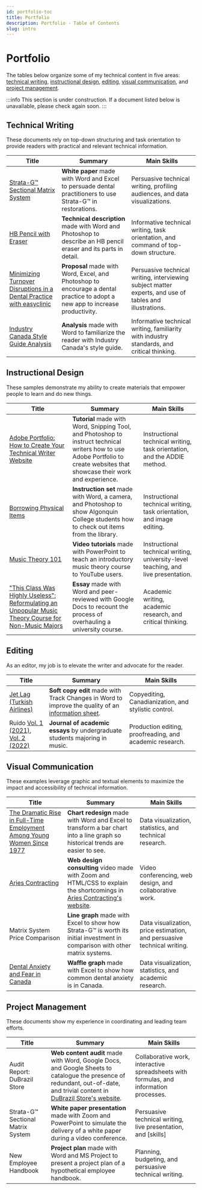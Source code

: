 ```yaml
---
id: portfolio-toc
title: Portfolio
description: Portfolio - Table of Contents
slug: intro
---
```


# Portfolio

The tables below organize some of my technical content in five areas: [technical writing](#technical-writing), [instructional design](#instructional-design), [editing](#editing), [visual communication](#visual-communication), and [project management](#project-management).

:::info
This section is under construction. If a document listed below is unavailable, please check again soon.
:::

## Technical Writing

These documents rely on top-down structuring and task orientation to provide readers with practical and relevant technical information.

| Title | Summary | Main Skills |
|-------|---------|-------------|
| [Strata-G&trade; Sectional Matrix System](./technical-writing/strata-g-matrix-system) | **White paper** made with Word and Excel to persuade dental practitioners to use Strata-G&trade; in restorations. | Persuasive technical writing, profiling audiences, and data visualizations. |
| [HB Pencil with Eraser](./technical-writing/hb-pencil-with-eraser) | **Technical description** made with Word and Photoshop to describe an HB pencil eraser and its parts in detail. | Informative technical writing, task orientation, and command of top-down structure. |  
| [Minimizing Turnover Disruptions in a Dental Practice with easyclinic](./technical-writing/minimizing-turnover-disruptions) | **Proposal** made with Word, Excel, and Photoshop to encourage a dental practice to adopt a new app to increase productivity. | Persuasive technical writing, interviewing subject matter experts, and use of tables and illustrations. |
| [Industry Canada Style Guide Analysis](./technical-writing/industry-canada-style-analysis) | **Analysis** made with Word to familiarize the reader with Industry Canada's style guide. | Informative technical writing, familiarity with industry standards, and critical thinking. |  

## Instructional Design

These samples demonstrate my ability to create materials that empower people to learn and do new things.

| Title | Summary | Main Skills |
|-------|---------|-------------|
| [Adobe Portfolio: How to Create Your Technical Writer Website](./instructional-design/create-your-technical-writer-website) | **Tutorial** made with Word, Snipping Tool, and Photoshop to instruct technical writers how to use Adobe Portfolio to create websites that showcase their work and experience. | Instructional technical writing, task orientation, and the ADDIE method. | 
| [Borrowing Physical Items](./instructional-design/borrowing-physical-items) | **Instruction set** made with Word, a camera, and Photoshop to show Algonquin College students how to check out items from the library. | Instructional technical writing, task orientation, and image editing. |
| [Music Theory 101](https://www.youtube.com/@musictheory1017/videos) | **Video tutorials** made with PowerPoint to teach an introductory music theory course to YouTube users. | Instructional technical writing, university-level teaching, and live presentation. |  
| ["This Class Was Highly Useless": Reformulating an Unpopular Music Theory Course for Non-Music Majors](https://ojs.library.osu.edu/index.php/engagingstudents/article/view/7694/6331) | **Essay** made with Word and peer-reviewed with Google Docs to recount the process of overhauling a university course. | Academic writing, academic research, and critical thinking. |  

## Editing

As an editor, my job is to elevate the writer and advocate for the reader.  

| Title | Summary | Main Skills |
|-------|---------|-------------|
| [Jet Lag (Turkish Airlines)](./editing/jet-lag-edit) | **Soft copy edit** made with Track Changes in Word to improve the quality of an [information sheet](https://web.archive.org/web/20160521012916/http:/www.turkishairlines.com/en-int/travel-information/frequently-asked-questions/flight-and-health/other-situations). | Copyediting, Canadianization, and stylistic control. |
| Ruido [Vol. 1 (2021)](https://www.academia.edu/81092863/Ruido_Revista_de_ensayos_musicales_vol_1_), [Vol. 2 (2022)](https://www.academia.edu/86200138/Ruido_Revista_de_ensayos_musicales_vol_2_) | **Journal of academic essays** by undergraduate students majoring in music. | Production editing, proofreading, and academic research. | 


## Visual Communication

These examples leverage graphic and textual elements to maximize the impact and accessibility of technical information.

| Title | Summary | Main Skills |
|-------|---------|-------------|
| [The Dramatic Rise in Full-Time Employment Among Young Women Since 1977](./visual-communication/rise-in-female-employment) | **Chart redesign** made with Word and Excel to transform a bar chart into a line graph so historical trends are easier to see. | Data visualization, statistics, and technical research. |   
| [Aries Contracting](https://www.youtube.com/watch?v=hxfuE5T9-hQ) | **Web design consulting** video made with Zoom and HTML/CSS to explain the shortcomings in [Aries Contracting's website](https://www.ariescontracting.com/). | Video conferencing, web design, and collaborative work. |  
| Matrix System Price Comparison | **Line graph** made with Excel to show how Strata-G&trade; is worth its initial investment in comparison with other matrix systems. | Data visualization, price estimation, and persuasive technical writing. | 
| [Dental Anxiety and Fear in Canada](./visual-communication/dental-anxiety-and-fear-in-canada) | **Waffle graph** made with Excel to show how common dental anxiety is in Canada. | Data visualization, statistics, and academic research. | 


## Project Management

These documents show my experience in coordinating and leading team efforts. 

| Title | Summary | Main Skills |
|-------|---------|-------------|
| Audit Report: DuBrazil Store | **Web content audit** made with Word, Google Docs, and Google Sheets to catalogue the presence of redundant, out-of-date, and trivial content in [DuBrazil Store's website](https://www.dubrazilstore.com/en). | Collaborative work, interactive spreadsheets with formulas, and information processes. |   
| Strata-G&trade; Sectional Matrix System | **White paper presentation** made with Zoom and PowerPoint to simulate the delivery of a white paper during a video conference. | Persuasive technical writing, live presentation, and [skills] |  
| New Employee Handbook | **Project plan** made with Word and MS Project to present a project plan of a hypothetical employee handbook. | Planning, budgeting, and persuasive technical writing. |
